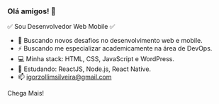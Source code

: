 ### Olá amigos! 👋
✅ Sou Desenvolvedor Web Mobile ✅   

- 🚀 Buscando novos desafios no desenvolvimento web e mobile.   
- ⚡  Buscando me especializar academicamente na área de DevOps.
- 💻 Minha stack: HTML, CSS, JavaScript e WordPress.   
- 📘 Estudando: ReactJS, Node.js, React Native.    
- 📫 igorzollimsilveira@gmail.com


Chega Mais!
